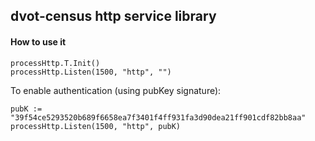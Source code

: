 ## dvot-census http service library

#### How to use it

```
processHttp.T.Init()
processHttp.Listen(1500, "http", "")
```

To enable authentication (using pubKey signature):

```
pubK := "39f54ce5293520b689f6658ea7f3401f4ff931fa3d90dea21ff901cdf82bb8aa"
processHttp.Listen(1500, "http", pubK)
```
